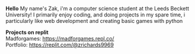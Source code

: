 **Hello**
My name's Zak, i'm a computer science student at the Leeds Beckett University! 
I primarily enjoy coding, and doing projects in my spare time, i particularly like web development and creating basic games with python

**__Projects on replit__**
\
Madforgames: https://madforgames.repl.co/
\
Portfolio: https://replit.com/@zrichards9969
